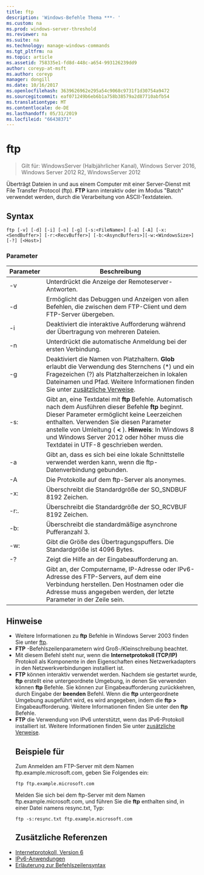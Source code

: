 ```yaml
---
title: ftp
description: 'Windows-Befehle Thema ***- '
ms.custom: na
ms.prod: windows-server-threshold
ms.reviewer: na
ms.suite: na
ms.technology: manage-windows-commands
ms.tgt_pltfrm: na
ms.topic: article
ms.assetid: 758335e1-fd8d-448c-a654-993126239dd9
author: coreyp-at-msft
ms.author: coreyp
manager: dongill
ms.date: 10/16/2017
ms.openlocfilehash: 3639626962e295a54c9068c9731f1d30754a9472
ms.sourcegitcommit: eaf071249b6eb6b1a758b38579a2d87710abfb54
ms.translationtype: MT
ms.contentlocale: de-DE
ms.lasthandoff: 05/31/2019
ms.locfileid: "66438371"
---
```

# <a name="ftp"></a>ftp

>Gilt für: WindowsServer (Halbjährlicher Kanal), Windows Server 2016, Windows Server 2012 R2, WindowsServer 2012

Überträgt Dateien in und aus einem Computer mit einer Server-Dienst mit File Transfer Protocol (ftp). **FTP** kann interaktiv oder im Modus "Batch" verwendet werden, durch die Verarbeitung von ASCII-Textdateien. 
## <a name="syntax"></a>Syntax
```
ftp [-v] [-d] [-i] [-n] [-g] [-s:<FileName>] [-a] [-A] [-x:<SendBuffer>] [-r:<RecvBuffer>] [-b:<AsyncBuffers>][-w:<WindowsSize>]  [-?] [<Host>]
```
### <a name="parameters"></a>Parameter

|     Parameter     |                                                                                                                                                      Beschreibung                                                                                                                                                      |
|-------------------|-----------------------------------------------------------------------------------------------------------------------------------------------------------------------------------------------------------------------------------------------------------------------------------------------------------------------|
|        -v         |                                                                                                                                    Unterdrückt die Anzeige der Remoteserver-Antworten.                                                                                                                                     |
|        -d         |                                                                                                               Ermöglicht das Debuggen und Anzeigen von allen Befehlen, die zwischen dem FTP-Client und dem FTP-Server übergeben.                                                                                                                |
|        -i         |                                                                                                                            Deaktiviert die interaktive Aufforderung während der Übertragung von mehreren Dateien.                                                                                                                             |
|        -n         |                                                                                                                                    Unterdrückt die automatische Anmeldung bei der ersten Verbindung.                                                                                                                                     |
|        -g         |                                         Deaktiviert die Namen von Platzhaltern.  **Glob** erlaubt die Verwendung des Sternchens (\*) und ein Fragezeichen (?) als Platzhalterzeichen in lokalen Dateinamen und Pfad. Weitere Informationen finden Sie unter [zusätzliche Verweise](ftp.md#BKMK_additionalRef).                                          |
|   -s:<FileName>   | Gibt an, eine Textdatei mit **ftp** Befehle. Automatisch nach dem Ausführen dieser Befehle **ftp** beginnt. Dieser Parameter ermöglicht keine Leerzeichen enthalten. Verwenden Sie diesen Parameter anstelle von Umleitung ( **<** ). **Hinweis**: In Windows 8 und Windows Server 2012 oder höher muss die Textdatei in UTF-8 geschrieben werden. |
|        -a         |                                                                                                                 Gibt an, dass es sich bei eine lokale Schnittstelle verwendet werden kann, wenn die ftp-Datenverbindung gebunden.                                                                                                                  |
|        -A         |                                                                                                                                        Die Protokolle auf dem ftp-Server als anonymes.                                                                                                                                         |
|  -x:<SendBuffer>  |                                                                                                                                     Überschreibt die Standardgröße der SO_SNDBUF 8192 Zeichen.                                                                                                                                     |
|  -r:.<RecvBuffer>  |                                                                                                                                     Überschreibt die Standardgröße der SO_RCVBUF 8192 Zeichen.                                                                                                                                     |
| -b:<AsyncBuffers> |                                                                                                                                    Überschreibt die standardmäßige asynchrone Pufferanzahl 3.                                                                                                                                     |
| -w:<WindowsSize>  |                                                                                                                   Gibt die Größe des Übertragungspuffers. Die Standardgröße ist 4096 Bytes.                                                                                                                   |
|        -?         |                                                                                                                                         Zeigt die Hilfe an der Eingabeaufforderung an.                                                                                                                                          |
|      <host>       |                                                                    Gibt an, der Computername, IP-Adresse oder IPv6-Adresse des FTP-Servers, auf dem eine Verbindung herstellen. Den Hostnamen oder die Adresse muss angegeben werden, der letzte Parameter in der Zeile sein.                                                                    |

## <a name="remarks"></a>Hinweise
- Weitere Informationen zu **ftp** Befehle in Windows Server 2003 finden Sie unter [ftp](https://technet.microsoft.com/library/cc756013(v=ws.10).aspx).
- **FTP** -Befehlszeilenparametern wird Groß-/Kleinschreibung beachtet.
- Mit diesem Befehl steht nur, wenn die **Internetprotokoll (TCP/IP)** Protokoll als Komponente in den Eigenschaften eines Netzwerkadapters in den Netzwerkverbindungen installiert ist.
- **FTP** können interaktiv verwendet werden. Nachdem sie gestartet wurde, **ftp** erstellt eine untergeordnete Umgebung, in denen Sie verwenden können **ftp** Befehle. Sie können zur Eingabeaufforderung zurückkehren, durch Eingabe der **beenden** Befehl. Wenn die **ftp** untergeordnete Umgebung ausgeführt wird, es wird angegeben, indem die **ftp >** Eingabeaufforderung. Weitere Informationen finden Sie unter den **ftp** Befehle.
- **FTP** die Verwendung von IPv6 unterstützt, wenn das IPv6-Protokoll installiert ist. Weitere Informationen finden Sie unter [zusätzliche Verweise](ftp.md#BKMK_additionalRef).
  ## <a name="BKMK_Examples"></a>Beispiele für
  Zum Anmelden am FTP-Server mit dem Namen ftp.example.microsoft.com, geben Sie Folgendes ein:
  ```
  ftp ftp.example.microsoft.com
  ```
  Melden Sie sich bei dem ftp-Server mit dem Namen ftp.example.microsoft.com, und führen Sie die **ftp** enthalten sind, in einer Datei namens resync.txt, Typ:
  ```
  ftp -s:resync.txt ftp.example.microsoft.com
  ```
  ## <a name="BKMK_additionalRef"></a>Zusätzliche Referenzen
- [Internetprotokoll, Version 6](https://technet.microsoft.com/library/cc738636(v=ws.10).aspx)
- [IPv6-Anwendungen](https://technet.microsoft.com/library/cc782509(v=ws.10).aspx)
- [Erläuterung zur Befehlszeilensyntax](command-line-syntax-key.md)
